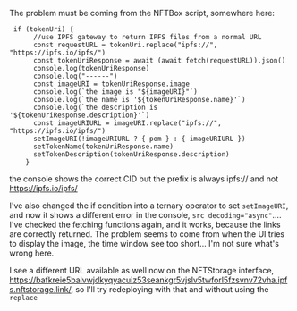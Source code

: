 The problem must be coming from the NFTBox script, somewhere here:

```
 if (tokenUri) {
      //use IPFS gateway to return IPFS files from a normal URL
      const requestURL = tokenUri.replace("ipfs://", "https://ipfs.io/ipfs/")
      const tokenUriResponse = await (await fetch(requestURL)).json()
      console.log(tokenUriResponse)
      console.log("------")
      const imageURI = tokenUriResponse.image
      console.log(`the image is "${imageURI}"`)
      console.log(`the name is '${tokenUriResponse.name}'`)
      console.log(`the description is '${tokenUriResponse.description}'`)
      const imageURIURL = imageURI.replace("ipfs://", "https://ipfs.io/ipfs/")
      setImageURI(!imageURIURL ? { pom } : { imageURIURL })
      setTokenName(tokenUriResponse.name)
      setTokenDescription(tokenUriResponse.description)
    }
```

the console shows the correct CID but the prefix is always ipfs:// and not https://ipfs.io/ipfs/

I've also changed the if condition into a ternary operator to set `setImageURI`, and now it shows a different error in the console, `src decoding="async"`.... I've checked the fetching functions again, and it works, because the links are correctly returned.
The problem seems to come from when the UI tries to display the image, the time window see too short... I'm not sure what's wrong here.

I see a different URL available as well now on the NFTStorage interface, https://bafkreie5balvwjdkyqyacuiz53seankgr5vjslv5twforl5fzsvnv72vha.ipfs.nftstorage.link/, so I'll try redeploying with that and without using the `replace`
